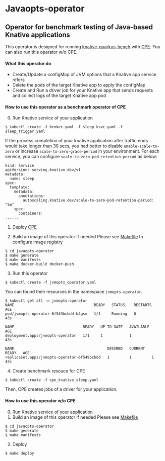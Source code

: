 # Javaopts-operator
## Operator for benchmark testing of Java-based Knative applications
This operator is designed for running [knative-quarkus-bench](https://github.com/IBM/knative-quarkus-bench) with [CPE](https://github.com/IBM/cpe-operator).
You can also run this operator w/o CPE.

#### What this operator do
- Create/Update a configMap of JVM options that a Knative app service refers
- Delete the pods of the target Knative app to apply the configMap
- Create and Run a driver job for your Knative app that sends requests and collect logs of the target Knative app pod

#### How to use this operator as a benchmark operator of CPE
0. Run Knative service of your application
```
$ kubectl create -f broker.yaml -f sleep_ksvc.yaml -f sleep_trigger.yaml
```
If the process completion of your knative application after traffic ends would take longer than 30 secs, 
you had better to disable `enable-scale-to-zero` or increase `scale-to-zero-grace-period` in your environment.
For each service, you can configure `scale-to-zero-pod-retention-period` as below:
```
kind: Service
apiVersion: serving.knative.dev/v1
metadata:
  name: sleep 
spec:
  template:
    metadata:
      annotations:
        autoscaling.knative.dev/scale-to-zero-pod-retention-period: "5m"
    spec:
      containers:
......
```

1. Deploy [CPE](https://github.com/IBM/cpe-operator)

2. Build an image of this operator if needed
   Please see [Makefile](Makefile) to configure image registry
```
$ cd javaopts-operator
$ make generate
$ make manifests
$ make docker-build docker-push
```
3. Run this operator
```
$ kubectl create -f jvmopts_operator.yaml
```
You can found their resources in the namespace `jvmopts-operator`. 
```
$ kubectl get all -n jvmopts-operator
NAME                                    READY   STATUS    RESTARTS   AGE
pod/jvmopts-operator-6f549bcbdd-b4gsm   1/1     Running   0          43s

NAME                               READY   UP-TO-DATE   AVAILABLE   AGE
deployment.apps/jvmopts-operator   1/1     1            1           43s

NAME                                          DESIRED   CURRENT   READY   AGE
replicaset.apps/jvmopts-operator-6f549bcbdd   1         1         1       43s
```

4. Create benchmark resouce for CPE
```
$ kubectl create -f cpe_knative_sleep.yaml
```
Then, CPE creates jobs of a driver for your application.


#### How to use this operator w/o CPE
0. Run Knative service of your application
1. Build an image of this operator if needed
   Please see [Makefile](Makefile)
```
$ cd javaopts-operator
$ make generate
$ make manifests
```
2. Deploy 
```
$ make deploy
```

